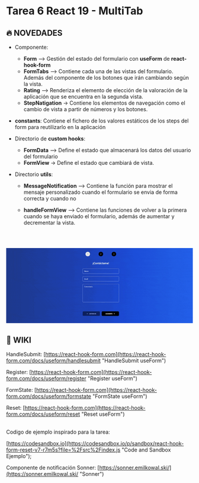 # Tarea 6 React 19 - MultiTab

 ## 🔥 NOVEDADES

- Componente:

  - **Form** --> Gestión del estado del formulario con **useForm** de **react-hook-form**
  - **FormTabs** --> Contiene cada una de las vistas del formulario.
      Además del componente de los botones que irán cambiando según la vista.
  - **Rating** --> Renderiza el elemento de elección de la valoración de la aplicación que se encuentra en la segunda vista.
  - **StepNatigation** -> Contiene los elementos de navegación como el cambio de vista a partir de números y los botones.

- **constants**: 
    Contiene el fichero de los valores estáticos de los steps del form para reutilizarlo en la aplicación


- Directorio de **custom hooks**:

   - **FormData** --> Define el estado que almacenará los datos del usuario del formulario
   - **FormView** -> Define el estado que cambiará de vista.

- Directorio **utils**:

  - **MessageNotification** --> Contiene la función para mostrar el mensaje personalizado cuando el formulario se envia de forma correcta y cuando no

  - **handleFormView** --> Contiene las funciones de volver a la primera cuando se haya enviado el formulario, además de aumentar y decrementar la vista.

<br/>

##

![alt text](/src/assets/img/task6_multitab_preview.gif)

## 📖 WIKI

HandleSubmit: [https://react-hook-form.com](https://react-hook-form.com/docs/useform/handlesubmit "HandleSubmit useForm")
<br/>

Register: [https://react-hook-form.com](https://react-hook-form.com/docs/useform/register "Register useForm")
<br/>

FormState: [https://react-hook-form.com](https://react-hook-form.com/docs/useform/formstate "FormState useForm")
<br/>

Reset: [https://react-hook-form.com](https://react-hook-form.com/docs/useform/reset "Reset useForm")

<br/>
Codigo de ejemplo inspirado para la tarea:

[https://codesandbox.io](https://codesandbox.io/p/sandbox/react-hook-form-reset-v7-r7m5s?file=%2Fsrc%2Findex.js "Code and Sandbox Ejemplo");


Componente de notificación Sonner:
[https://sonner.emilkowal.ski/](https://sonner.emilkowal.ski/ "Sonner")






